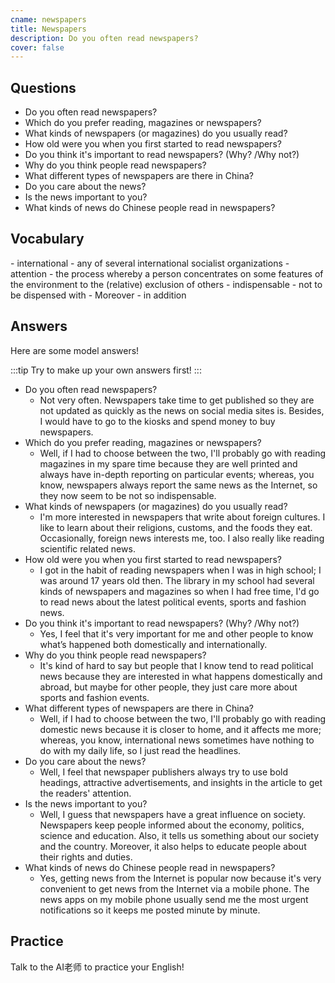 ```yaml
---
cname: newspapers
title: Newspapers
description: Do you often read newspapers?
cover: false
---
```

<banner></banner>

## Questions

- Do you often read newspapers?
- Which do you prefer reading, magazines or newspapers?
- What kinds of newspapers (or magazines) do you usually read?
- How old were you when you first started to read newspapers?
- Do you think it&#39;s important to read newspapers? (Why? &#x2F;Why not?)
- Why do you think people read newspapers?
- What different types of newspapers are there in China?
- Do you care about the news?
- Is the news important to you?
- What kinds of news do Chinese people read in newspapers?

## Vocabulary

<vocab-list>
- international
  - any of several international socialist organizations  
- attention
  - the process whereby a person concentrates on some features of the environment to the (relative) exclusion of others  
- indispensable
  - not to be dispensed with
- Moreover
  - in addition

<!-- blank -->

</vocab-list>

## Answers
Here are some model answers!

:::tip
Try to make up your own answers first!
:::

- Do you often read newspapers?
  - Not very often. Newspapers take time to get published so they are not updated as quickly as the news on social media sites is. Besides, I would have to go to the kiosks and spend money to buy newspapers.
- Which do you prefer reading, magazines or newspapers?
  - Well, if I had to choose between the two, I&#39;ll probably go with reading magazines in my spare time because they are well printed and always have in-depth reporting on particular events; whereas, you know, newspapers always report the same news as the Internet, so they now seem to be not so indispensable.
- What kinds of newspapers (or magazines) do you usually read?
  - I&#39;m more interested in newspapers that write about foreign cultures. I like to learn about their religions, customs, and the foods they eat. Occasionally, foreign news interests me, too. I also really like reading scientific related news.
- How old were you when you first started to read newspapers?
  - I got in the habit of reading newspapers when I was in high school; I was around 17 years old then. The library in my school had several kinds of newspapers and magazines so when I had free time, I&#39;d go to read news about the latest political events, sports and fashion news.
- Do you think it&#39;s important to read newspapers? (Why? &#x2F;Why not?)
  - Yes, I feel that it&#39;s very important for me and other people to know what’s happened both domestically and internationally.
- Why do you think people read newspapers?
  - It&#39;s kind of hard to say but people that I know tend to read political news because they are interested in what happens domestically and abroad, but maybe for other people, they just care more about sports and fashion events.
- What different types of newspapers are there in China?
  - Well, if I had to choose between the two, I&#39;ll probably go with reading domestic news because it is closer to home, and it affects me more; whereas, you know, international news sometimes have nothing to do with my daily life, so I just read the headlines.
- Do you care about the news?
  - Well, I feel that newspaper publishers always try to use bold headings, attractive advertisements, and insights in the article to get the readers&#39; attention.
- Is the news important to you?
  - Well, I guess that newspapers have a great influence on society. Newspapers keep people informed about the economy, politics, science and education. Also, it tells us something about our society and the country. Moreover, it also helps to educate people about their rights and duties.
- What kinds of news do Chinese people read in newspapers?
  - Yes, getting news from the Internet is popular now because it&#39;s very convenient to get news from the Internet via a mobile phone. The news apps on my mobile phone usually send me the most urgent notifications so it keeps me posted minute by minute.

## Practice
Talk to the AI老师 to practice your English!
<qrfooter></qrfooter>
